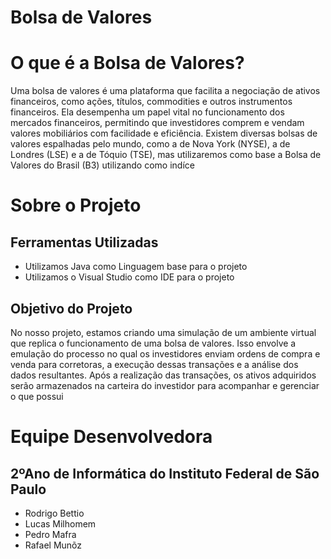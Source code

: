 # Bolsa de Valores
# O que é a Bolsa de Valores?
Uma bolsa de valores é uma plataforma que facilita a negociação de ativos financeiros, como ações, títulos, commodities e outros instrumentos financeiros. Ela desempenha um papel vital no funcionamento dos mercados financeiros, permitindo que investidores comprem e vendam valores mobiliários com facilidade e eficiência. Existem diversas bolsas de valores espalhadas pelo mundo, como a de Nova York (NYSE), a de Londres (LSE) e a de Tóquio (TSE), mas utilizaremos como base a Bolsa de Valores do Brasil (B3) utilizando como indíce
# Sobre o Projeto
## Ferramentas Utilizadas
- Utilizamos Java como Linguagem base para o projeto
- Utilizamos o Visual Studio como IDE para o projeto
  
## Objetivo do Projeto
No nosso projeto, estamos criando uma simulação de um ambiente virtual que replica o funcionamento de uma bolsa de valores. Isso envolve a emulação do processo no qual os investidores enviam ordens de compra e venda para corretoras, a execução dessas transações e a análise dos dados resultantes. Após a realização das transações, os ativos adquiridos serão armazenados na carteira do investidor para acompanhar e gerenciar o que possui
  
# Equipe Desenvolvedora
## 2ºAno de Informática do Instituto Federal de São Paulo
- Rodrigo Bettio
- Lucas Milhomem
- Pedro Mafra
- Rafael Munõz
